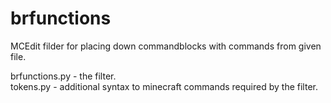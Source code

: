 # brfunctions
MCEdit filder for placing down commandblocks with commands from given file.

brfunctions.py - the filter.  
tokens.py - additional syntax to minecraft commands required by the filter.  
